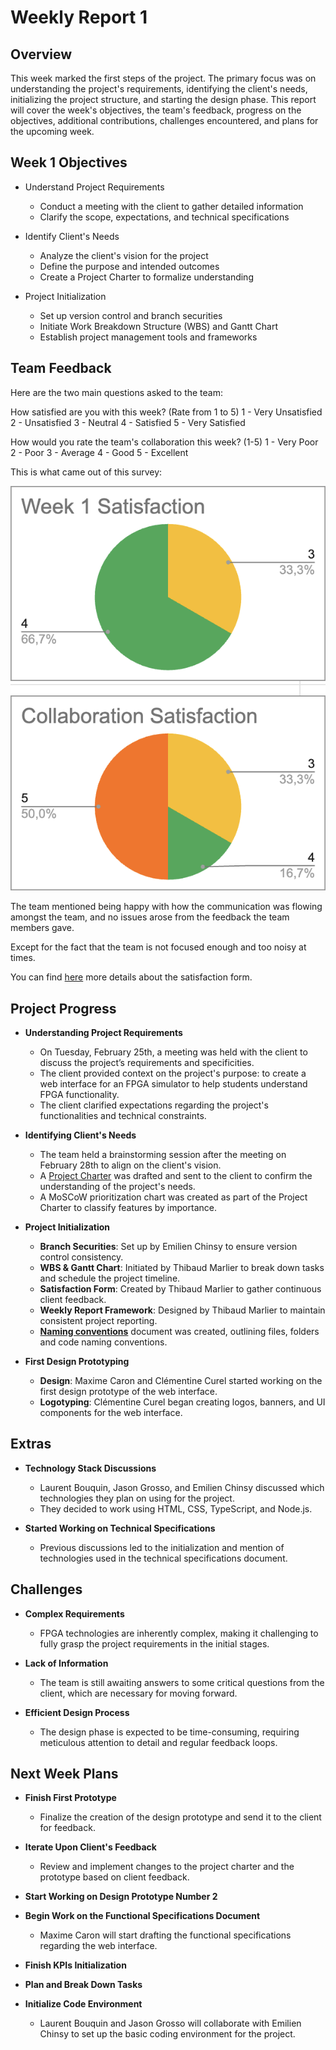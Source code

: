 # Weekly Report 1

## Overview

This week marked the first steps of the project. The primary focus was on understanding the project's requirements, identifying the client's needs, initializing the project structure, and starting the design phase. This report will cover the week's objectives, the team's feedback, progress on the objectives, additional contributions, challenges encountered, and plans for the upcoming week.

## Week 1 Objectives

- Understand Project Requirements

  - Conduct a meeting with the client to gather detailed information
  - Clarify the scope, expectations, and technical specifications

- Identify Client's Needs

  - Analyze the client's vision for the project
  - Define the purpose and intended outcomes
  - Create a Project Charter to formalize understanding

- Project Initialization
  - Set up version control and branch securities
  - Initiate Work Breakdown Structure (WBS) and Gantt Chart
  - Establish project management tools and frameworks

## Team Feedback

Here are the two main questions asked to the team:

How satisfied are you with this week? (Rate from 1 to 5)
1 - Very Unsatisfied
2 - Unsatisfied
3 - Neutral
4 - Satisfied
5 - Very Satisfied

How would you rate the team's collaboration this week? (1-5)
1 - Very Poor
2 - Poor
3 - Average
4 - Good
5 - Excellent

This is what came out of this survey:

![alt text](images/kpis-week1.png)

The team mentioned being happy with how the communication was flowing amongst the team, and no issues arose from the feedback the team members gave.

Except for the fact that the team is not focused enough and too noisy at times.

You can find [here](https://docs.google.com/spreadsheets/d/1EJIGbOufF86FP-Pb6Y5z0wuYymK0fEmoFKtg16JfIHg/edit?resourcekey=&gid=322050487#gid=322050487) more details about the satisfaction form.

## Project Progress

- **Understanding Project Requirements**

  - On Tuesday, February 25th, a meeting was held with the client to discuss the project’s requirements and specificities.
  - The client provided context on the project's purpose: to create a web interface for an FPGA simulator to help students understand FPGA functionality.
  - The client clarified expectations regarding the project's functionalities and technical constraints.

- **Identifying Client's Needs**

  - The team held a brainstorming session after the meeting on February 28th to align on the client's vision.
  - A [Project Charter](../project-charter.md) was drafted and sent to the client to confirm the understanding of the project's needs.
  - A MoSCoW prioritization chart was created as part of the Project Charter to classify features by importance.

- **Project Initialization**

  - **Branch Securities**: Set up by Emilien Chinsy to ensure version control consistency.
  - **WBS & Gantt Chart**: Initiated by Thibaud Marlier to break down tasks and schedule the project timeline.
  - **Satisfaction Form**: Created by Thibaud Marlier to gather continuous client feedback.
  - **Weekly Report Framework**: Designed by Thibaud Marlier to maintain consistent project reporting.
  - **[Naming conventions](../../technical-specifications/naming-conventions.md)** document was created, outlining files, folders and code naming conventions.

- **First Design Prototyping**

  - **Design**: Maxime Caron and Clémentine Curel started working on the first design prototype of the web interface.
  - **Logotyping**: Clémentine Curel began creating logos, banners, and UI components for the web interface.

## Extras

- **Technology Stack Discussions**

  - Laurent Bouquin, Jason Grosso, and Emilien Chinsy discussed which technologies they plan on using for the project.
  - They decided to work using HTML, CSS, TypeScript, and Node.js.

- **Started Working on Technical Specifications**
  - Previous discussions led to the initialization and mention of technologies used in the technical specifications document.

## Challenges

- **Complex Requirements**

  - FPGA technologies are inherently complex, making it challenging to fully grasp the project requirements in the initial stages.

- **Lack of Information**

  - The team is still awaiting answers to some critical questions from the client, which are necessary for moving forward.

- **Efficient Design Process**
  - The design phase is expected to be time-consuming, requiring meticulous attention to detail and regular feedback loops.

## Next Week Plans

- **Finish First Prototype**

  - Finalize the creation of the design prototype and send it to the client for feedback.

- **Iterate Upon Client's Feedback**

  - Review and implement changes to the project charter and the prototype based on client feedback.

- **Start Working on Design Prototype Number 2**

- **Begin Work on the Functional Specifications Document**

  - Maxime Caron will start drafting the functional specifications regarding the web interface.

- **Finish KPIs Initialization**

- **Plan and Break Down Tasks**

- **Initialize Code Environment**
  - Laurent Bouquin and Jason Grosso will collaborate with Emilien Chinsy to set up the basic coding environment for the project.
